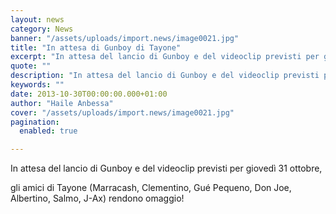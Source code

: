 ```yaml
---
layout: news
category: News
banner: "/assets/uploads/import.news/image0021.jpg"
title: "In attesa di Gunboy di Tayone"
excerpt: "In attesa del lancio di Gunboy e del videoclip previsti per giovedì 31 ottobre, gli amici di Tayone (Marracash, Clementino, Gué Pequeno, Don Joe, Albertino, Salmo, J-Ax) rendono omaggio!"
quote: ""
description: "In attesa del lancio di Gunboy e del videoclip previsti per giovedì 31 ottobre, gli amici di Tayone (Marracash, Clementino, Gué Pequeno, Don Joe, Albertino, Salmo, J-Ax) rendono omaggio!"
keywords: ""
date: 2013-10-30T00:00:00.000+01:00
author: "Haile Anbessa"
cover: "/assets/uploads/import.news/image0021.jpg"
pagination:
  enabled: true

---
```


[](https://hotmc.com/in-attesa-di-gunboy-di-tayone/image002-3/)

In attesa del lancio di Gunboy e del videoclip previsti per giovedì 31 ottobre,

gli amici di Tayone (Marracash, Clementino, Gué Pequeno, Don Joe, Albertino, Salmo, J-Ax) rendono omaggio!